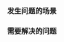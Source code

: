 <!-- type: career  -->
<!-- 
  标题：
    请将文件保存为 “你要提的问题”.md 
  比如：
    如何应对产品经理中途改需求？.md
-->

### 发生问题的场景

<!--
  说明：
    描述一个发生所述问题的场景，以及必要的信息
  比如：
    与你对接项目的产品经理很有自己的想法，需求评审敲定方案后，在你开发中途他经常以当面口述的方式找你改需求。为了保证上线时间不推迟，你被迫熬夜加班。
 -->

### 需要解决的问题

<!--
  说明：
    明确需要以怎样的顺序，从什么角度，回答哪些问题
  比如：
    请以如下顺序回答：
      1. 是什么导致你加班？
      2. 如何专业的（不抖机灵，不情绪化）解决这个问题，请详述你的解决步骤？
      3. 解决方案如何固化成正式工作流程，防止后续再发生这样的事？
 -->